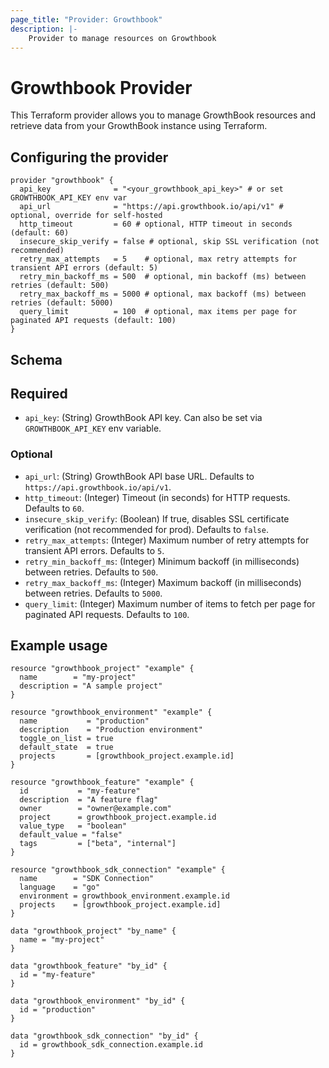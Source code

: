 ```yaml
---
page_title: "Provider: Growthbook"
description: |-
    Provider to manage resources on Growthbook
---
```


# Growthbook Provider

This Terraform provider allows you to manage GrowthBook resources and retrieve data from
your GrowthBook instance using Terraform.

## Configuring the provider

```hcl
provider "growthbook" {
  api_key              = "<your_growthbook_api_key>" # or set GROWTHBOOK_API_KEY env var
  api_url              = "https://api.growthbook.io/api/v1" # optional, override for self-hosted
  http_timeout         = 60 # optional, HTTP timeout in seconds (default: 60)
  insecure_skip_verify = false # optional, skip SSL verification (not recommended)
  retry_max_attempts   = 5    # optional, max retry attempts for transient API errors (default: 5)
  retry_min_backoff_ms = 500  # optional, min backoff (ms) between retries (default: 500)
  retry_max_backoff_ms = 5000 # optional, max backoff (ms) between retries (default: 5000)
  query_limit          = 100  # optional, max items per page for paginated API requests (default: 100)
}
```

## Schema

## Required

- `api_key`: (String) GrowthBook API key. Can also be set via `GROWTHBOOK_API_KEY` env variable.

### Optional

- `api_url`: (String)  GrowthBook API base URL. Defaults to `https://api.growthbook.io/api/v1`.
- `http_timeout`: (Integer) Timeout (in seconds) for HTTP requests. Defaults to `60`.
- `insecure_skip_verify`: (Boolean) If true, disables SSL certificate verification (not recommended for prod). Defaults to `false`.
- `retry_max_attempts`: (Integer) Maximum number of retry attempts for transient API errors. Defaults to `5`.
- `retry_min_backoff_ms`: (Integer) Minimum backoff (in milliseconds) between retries. Defaults to `500`.
- `retry_max_backoff_ms`: (Integer) Maximum backoff (in milliseconds) between retries. Defaults to `5000`.
- `query_limit`: (Integer) Maximum number of items to fetch per page for paginated API requests. Defaults to `100`.


## Example usage

```hcl
resource "growthbook_project" "example" {
  name        = "my-project"
  description = "A sample project"
}

resource "growthbook_environment" "example" {
  name           = "production"
  description    = "Production environment"
  toggle_on_list = true
  default_state  = true
  projects       = [growthbook_project.example.id]
}

resource "growthbook_feature" "example" {
  id           = "my-feature"
  description  = "A feature flag"
  owner        = "owner@example.com"
  project      = growthbook_project.example.id
  value_type   = "boolean"
  default_value = "false"
  tags         = ["beta", "internal"]
}

resource "growthbook_sdk_connection" "example" {
  name        = "SDK Connection"
  language    = "go"
  environment = growthbook_environment.example.id
  projects    = [growthbook_project.example.id]
}

data "growthbook_project" "by_name" {
  name = "my-project"
}

data "growthbook_feature" "by_id" {
  id = "my-feature"
}

data "growthbook_environment" "by_id" {
  id = "production"
}

data "growthbook_sdk_connection" "by_id" {
  id = growthbook_sdk_connection.example.id
}
```
